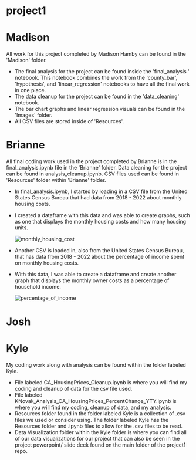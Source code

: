 # project1

# Madison
All work for this project completed by Madison Hamby can be found in the 'Madison' folder. 
- The final analysis for the project can be found inside the 'final_analysis ' notebook. This notebook combines the work from the 'county_bar', 'hypothesis', and 'linear_regression' notebooks to have all the final work in one place. 
- The data cleanup for the project can be found in the 'data_cleaning' notebook.
- The bar chart graphs and linear regression visuals can be found in the 'Images' folder.
- All CSV files are stored inside of 'Resources'.

# Brianne
All final coding work used in the project completed by Brianne is in the final_analysis.ipynb file in the 'Brianne' folder.
Data cleaning for the project can be found in analysis_cleanup.ipynb.
CSV files used can be found in 'Resources' folder within 'Brianne' folder.

- In final_analysis.ipynb, I started by loading in a CSV file from the United States Census Bureau that had data from 2018 - 2022 about monthly housing costs.
- I created a dataframe with this data and was able to create graphs, such as one that displays the monthly housing costs and how many housing units.

   ![monthly_housing_cost](https://github.com/Xelven001/project1/assets/142977736/5ab81ec4-c7b0-4e22-bcde-91d4a9e68d65)

- Another CSV is loaded in, also from the United States Census Bureau, that has data from 2018 - 2022 about the percentage of income spent on monthly housing costs.
- With this data, I was able to create a dataframe and create another graph that displays the monthly owner costs as a percentage of household income.

  ![percentage_of_income](https://github.com/Xelven001/project1/assets/142977736/b395d47f-4778-49b4-b87f-5b015f2f809d)


# Josh


# Kyle
My coding work along with analysis can be found within the folder labeled Kyle.
 - File labeled CA_HousingPrices_Cleanup.ipynb is where you will find my coding and cleanup of data for the csv file used.
 - File labeled KNovak_Analysis_CA_HousingPrices_PercentChange_YTY.ipynb is where you will find my coding, cleanup of data, and my analysis.
 - Resources folder found in the folder labeled Kyle is a collection of .csv files we used or consider using. The folder labeled Kyle has the Resources folder and .ipynb files to allow for the .csv files to be read.
 - Data Visualization folder within the Kyle folder is where you can find all of our data visualizations for our project that can also be seen in the project powerpoint/ slide deck found on the main folder of the project1 repo.
